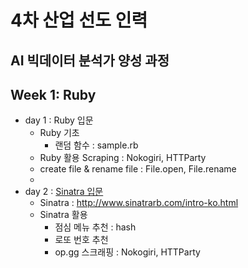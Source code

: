 # 4차 산업 선도 인력
AI 빅데이터 분석가 양성 과정
---

## Week 1: Ruby
- day 1 : Ruby 입문
    * Ruby 기초
        - 랜덤 함수 : sample.rb
    * Ruby 활용 Scraping : Nokogiri, HTTParty
    * create file & rename file : File.open, File.rename
    * 
- day 2 : [Sinatra 입문](https://github.com/jjuya/LikeLion_sinatra)
    * Sinatra : http://www.sinatrarb.com/intro-ko.html
    * Sinatra 활용
        - 점심 메뉴 추천 : hash
        - 로또 번호 추천
        - op.gg 스크래핑 : Nokogiri, HTTParty
